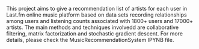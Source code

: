 This project aims to give a recommendation list of artists for each user in Last.fm online music platform based on data sets recording relationships among users and listening counts 
associated with 1800+ users and 17000+ artists. 
The main methods and techniques involvedd are collaborative filtering, matrix factorization and stochastic gradient descent. 
For more details, please check the MusicRecommendationSystem IPYNB file.
